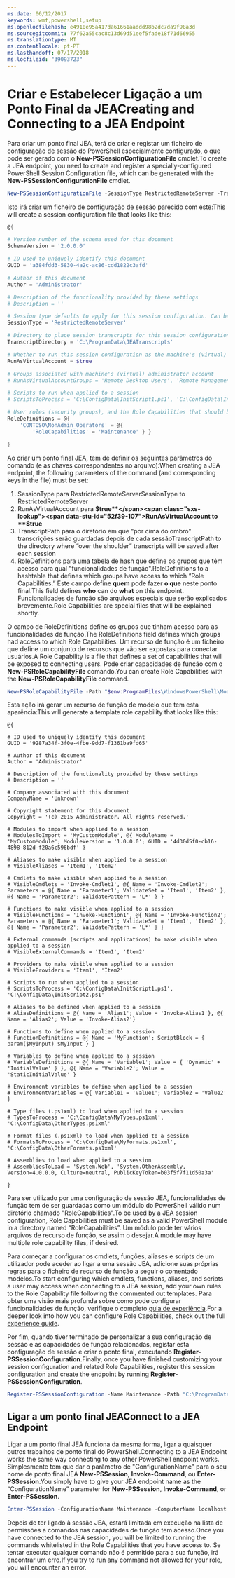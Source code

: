 ```yaml
---
ms.date: 06/12/2017
keywords: wmf,powershell,setup
ms.openlocfilehash: e4910e95a417da61661aaddd98b2dc7da9f98a3d
ms.sourcegitcommit: 77f62a55cac8c13d69d51eef5fade18f71d66955
ms.translationtype: MT
ms.contentlocale: pt-PT
ms.lasthandoff: 07/17/2018
ms.locfileid: "39093723"
---
```

# <a name="creating-and-connecting-to-a-jea-endpoint"></a><span data-ttu-id="52f39-102">Criar e Estabelecer Ligação a um Ponto Final da JEA</span><span class="sxs-lookup"><span data-stu-id="52f39-102">Creating and Connecting to a JEA Endpoint</span></span>
<span data-ttu-id="52f39-103">Para criar um ponto final JEA, terá de criar e registar um ficheiro de configuração de sessão do PowerShell especialmente configurado, o que pode ser gerado com o **New-PSSessionConfigurationFile** cmdlet.</span><span class="sxs-lookup"><span data-stu-id="52f39-103">To create a JEA endpoint, you need to create and register a specially-configured PowerShell Session Configuration file, which can be generated with the **New-PSSessionConfigurationFile** cmdlet.</span></span>

```powershell
New-PSSessionConfigurationFile -SessionType RestrictedRemoteServer -TranscriptDirectory "C:\ProgramData\JEATranscripts" -RunAsVirtualAccount -RoleDefinitions @{ 'CONTOSO\NonAdmin_Operators' = @{ RoleCapabilities = 'Maintenance' }} -Path "$env:ProgramData\JEAConfiguration\Demo.pssc"
```

<span data-ttu-id="52f39-104">Isto irá criar um ficheiro de configuração de sessão parecido com este:</span><span class="sxs-lookup"><span data-stu-id="52f39-104">This will create a session configuration file that looks like this:</span></span>
```powershell
@{

# Version number of the schema used for this document
SchemaVersion = '2.0.0.0'

# ID used to uniquely identify this document
GUID = 'a384fdd3-5830-4a2c-ac86-cdd1822c3afd'

# Author of this document
Author = 'Administrator'

# Description of the functionality provided by these settings
# Description = ''

# Session type defaults to apply for this session configuration. Can be 'RestrictedRemoteServer' (recommended), 'Empty', or 'Default'
SessionType = 'RestrictedRemoteServer'

# Directory to place session transcripts for this session configuration
TranscriptDirectory = 'C:\ProgramData\JEATranscripts'

# Whether to run this session configuration as the machine's (virtual) administrator account
RunAsVirtualAccount = $true

# Groups associated with machine's (virtual) administrator account
# RunAsVirtualAccountGroups = 'Remote Desktop Users', 'Remote Management Users'

# Scripts to run when applied to a session
# ScriptsToProcess = 'C:\ConfigData\InitScript1.ps1', 'C:\ConfigData\InitScript2.ps1'

# User roles (security groups), and the Role Capabilities that should be applied to them when applied to a session
RoleDefinitions = @{
    'CONTOSO\NonAdmin_Operators' = @{
        'RoleCapabilities' = 'Maintenance' } }

}
```
<span data-ttu-id="52f39-105">Ao criar um ponto final JEA, tem de definir os seguintes parâmetros do comando (e as chaves correspondentes no arquivo):</span><span class="sxs-lookup"><span data-stu-id="52f39-105">When creating a JEA endpoint, the following parameters of the command (and corresponding keys in the file) must be set:</span></span>
1.  <span data-ttu-id="52f39-106">SessionType para RestrictedRemoteServer</span><span class="sxs-lookup"><span data-stu-id="52f39-106">SessionType to RestrictedRemoteServer</span></span>
2.  <span data-ttu-id="52f39-107">RunAsVirtualAccount para **$true**</span><span class="sxs-lookup"><span data-stu-id="52f39-107">RunAsVirtualAccount to **$true**</span></span>
3.  <span data-ttu-id="52f39-108">TranscriptPath para o diretório em que "por cima do ombro" transcrições serão guardadas depois de cada sessão</span><span class="sxs-lookup"><span data-stu-id="52f39-108">TranscriptPath to the directory where “over the shoulder” transcripts will be saved after each session</span></span>
4.  <span data-ttu-id="52f39-109">RoleDefinitions para uma tabela de hash que define os grupos que têm acesso para qual "funcionalidades de função".</span><span class="sxs-lookup"><span data-stu-id="52f39-109">RoleDefinitions to a hashtable that defines which groups have access to which “Role Capabilities.”</span></span>  <span data-ttu-id="52f39-110">Este campo define **quem** pode fazer **o que** neste ponto final.</span><span class="sxs-lookup"><span data-stu-id="52f39-110">This field defines **who** can do **what** on this endpoint.</span></span>   <span data-ttu-id="52f39-111">Funcionalidades de função são arquivos especiais que serão explicados brevemente.</span><span class="sxs-lookup"><span data-stu-id="52f39-111">Role Capabilities are special files that will be explained shortly.</span></span>


<span data-ttu-id="52f39-112">O campo de RoleDefinitions define os grupos que tinham acesso para as funcionalidades de função.</span><span class="sxs-lookup"><span data-stu-id="52f39-112">The RoleDefinitions field defines which groups had access to which Role Capabilities.</span></span>  <span data-ttu-id="52f39-113">Um recurso de função é um ficheiro que define um conjunto de recursos que vão ser expostas para conectar usuários.</span><span class="sxs-lookup"><span data-stu-id="52f39-113">A Role Capability is a file that defines a set of capabilities that will be exposed to connecting users.</span></span>  <span data-ttu-id="52f39-114">Pode criar capacidades de função com o **New-PSRoleCapabilityFile** comando.</span><span class="sxs-lookup"><span data-stu-id="52f39-114">You can create Role Capabilities with the **New-PSRoleCapabilityFile** command.</span></span>

```powershell
New-PSRoleCapabilityFile -Path "$env:ProgramFiles\WindowsPowerShell\Modules\DemoModule\RoleCapabilities\Maintenance.psrc"
```

<span data-ttu-id="52f39-115">Esta ação irá gerar um recurso de função de modelo que tem esta aparência:</span><span class="sxs-lookup"><span data-stu-id="52f39-115">This will generate a template role capability that looks like this:</span></span>
```
@{

# ID used to uniquely identify this document
GUID = '9287a34f-3f0e-4fbe-9dd7-f1361ba9fd65'

# Author of this document
Author = 'Administrator'

# Description of the functionality provided by these settings
# Description = ''

# Company associated with this document
CompanyName = 'Unknown'

# Copyright statement for this document
Copyright = '(c) 2015 Administrator. All rights reserved.'

# Modules to import when applied to a session
# ModulesToImport = 'MyCustomModule', @{ ModuleName = 'MyCustomModule'; ModuleVersion = '1.0.0.0'; GUID = '4d30d5f0-cb16-4898-812d-f20a6c596bdf' }

# Aliases to make visible when applied to a session
# VisibleAliases = 'Item1', 'Item2'

# Cmdlets to make visible when applied to a session
# VisibleCmdlets = 'Invoke-Cmdlet1', @{ Name = 'Invoke-Cmdlet2'; Parameters = @{ Name = 'Parameter1'; ValidateSet = 'Item1', 'Item2' }, @{ Name = 'Parameter2'; ValidatePattern = 'L*' } }

# Functions to make visible when applied to a session
# VisibleFunctions = 'Invoke-Function1', @{ Name = 'Invoke-Function2'; Parameters = @{ Name = 'Parameter1'; ValidateSet = 'Item1', 'Item2' }, @{ Name = 'Parameter2'; ValidatePattern = 'L*' } }

# External commands (scripts and applications) to make visible when applied to a session
# VisibleExternalCommands = 'Item1', 'Item2'

# Providers to make visible when applied to a session
# VisibleProviders = 'Item1', 'Item2'

# Scripts to run when applied to a session
# ScriptsToProcess = 'C:\ConfigData\InitScript1.ps1', 'C:\ConfigData\InitScript2.ps1'

# Aliases to be defined when applied to a session
# AliasDefinitions = @{ Name = 'Alias1'; Value = 'Invoke-Alias1'}, @{ Name = 'Alias2'; Value = 'Invoke-Alias2'}

# Functions to define when applied to a session
# FunctionDefinitions = @{ Name = 'MyFunction'; ScriptBlock = { param($MyInput) $MyInput } }

# Variables to define when applied to a session
# VariableDefinitions = @{ Name = 'Variable1'; Value = { 'Dynamic' + 'InitialValue' } }, @{ Name = 'Variable2'; Value = 'StaticInitialValue' }

# Environment variables to define when applied to a session
# EnvironmentVariables = @{ Variable1 = 'Value1'; Variable2 = 'Value2' }

# Type files (.ps1xml) to load when applied to a session
# TypesToProcess = 'C:\ConfigData\MyTypes.ps1xml', 'C:\ConfigData\OtherTypes.ps1xml'

# Format files (.ps1xml) to load when applied to a session
# FormatsToProcess = 'C:\ConfigData\MyFormats.ps1xml', 'C:\ConfigData\OtherFormats.ps1xml'

# Assemblies to load when applied to a session
# AssembliesToLoad = 'System.Web', 'System.OtherAssembly, Version=4.0.0.0, Culture=neutral, PublicKeyToken=b03f5f7f11d50a3a'

}
```

<span data-ttu-id="52f39-116">Para ser utilizado por uma configuração de sessão JEA, funcionalidades de função tem de ser guardadas como um módulo do PowerShell válido num diretório chamado "RoleCapabilities".</span><span class="sxs-lookup"><span data-stu-id="52f39-116">To be used by a JEA session configuration, Role Capabilities must be saved as a valid PowerShell module in a directory named “RoleCapabilities”.</span></span> <span data-ttu-id="52f39-117">Um módulo pode ter vários arquivos de recurso de função, se assim o desejar.</span><span class="sxs-lookup"><span data-stu-id="52f39-117">A module may have multiple role capability files, if desired.</span></span>

<span data-ttu-id="52f39-118">Para começar a configurar os cmdlets, funções, aliases e scripts de um utilizador pode aceder ao ligar a uma sessão JEA, adicione suas próprias regras para o ficheiro de recurso de função a seguir o comentado modelos.</span><span class="sxs-lookup"><span data-stu-id="52f39-118">To start configuring which cmdlets, functions, aliases, and scripts a user may access when connecting to a JEA session, add your own rules to the Role Capability file following the commented out templates.</span></span> <span data-ttu-id="52f39-119">Para obter uma visão mais profunda sobre como pode configurar funcionalidades de função, verifique o completo [guia de experiência](http://aka.ms/JEA).</span><span class="sxs-lookup"><span data-stu-id="52f39-119">For a deeper look into how you can configure Role Capabilities, check out the full [experience guide](http://aka.ms/JEA).</span></span>

<span data-ttu-id="52f39-120">Por fim, quando tiver terminado de personalizar a sua configuração de sessão e as capacidades de função relacionadas, registar esta configuração de sessão e criar o ponto final, executando **Register-PSSessionConfiguration**.</span><span class="sxs-lookup"><span data-stu-id="52f39-120">Finally, once you have finished customizing your session configuration and related Role Capabilities, register this session configuration and create the endpoint by running **Register-PSSessionConfiguration**.</span></span>

```powershell
Register-PSSessionConfiguration -Name Maintenance -Path "C:\ProgramData\JEAConfiguration\Demo.pssc"
```

## <a name="connect-to-a-jea-endpoint"></a><span data-ttu-id="52f39-121">Ligar a um ponto final JEA</span><span class="sxs-lookup"><span data-stu-id="52f39-121">Connect to a JEA Endpoint</span></span>

<span data-ttu-id="52f39-122">Ligar a um ponto final JEA funciona da mesma forma, ligar a quaisquer outros trabalhos de ponto final do PowerShell.</span><span class="sxs-lookup"><span data-stu-id="52f39-122">Connecting to a JEA Endpoint works the same way connecting to any other PowerShell endpoint works.</span></span>  <span data-ttu-id="52f39-123">Simplesmente tem que dar o parâmetro de "ConfigurationName" para o seu nome de ponto final JEA **New-PSSession**, **Invoke-Command**, ou **Enter-PSSession**.</span><span class="sxs-lookup"><span data-stu-id="52f39-123">You simply have to give your JEA endpoint name as the “ConfigurationName” parameter for **New-PSSession**, **Invoke-Command**, or **Enter-PSSession**.</span></span>

```powershell
Enter-PSSession -ConfigurationName Maintenance -ComputerName localhost
```

<span data-ttu-id="52f39-124">Depois de ter ligado à sessão JEA, estará limitada em execução na lista de permissões a comandos nas capacidades de função tem acesso.</span><span class="sxs-lookup"><span data-stu-id="52f39-124">Once you have connected to the JEA session, you will be limited to running the commands whitelisted in the Role Capabilities that you have access to.</span></span> <span data-ttu-id="52f39-125">Se tentar executar qualquer comando não é permitido para a sua função, irá encontrar um erro.</span><span class="sxs-lookup"><span data-stu-id="52f39-125">If you try to run any command not allowed for your role, you will encounter an error.</span></span>